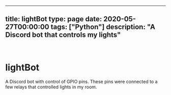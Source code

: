 
---
title: lightBot
type: page
date: 2020-05-27T00:00:00
tags: ["Python"]
description: "A Discord bot that controls my lights"
---


<br>

# lightBot

A Discord bot with control of GPIO pins. These pins were connected to a few relays that controlled lights in my room.
